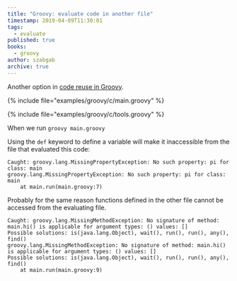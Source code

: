 ```yaml
---
title: "Groovy: evaluate code in another file"
timestamp: 2019-04-09T11:30:01
tags:
  - evaluate
published: true
books:
  - groovy
author: szabgab
archive: true
---
```



Another option in [code reuse in Groovy](/groovy-code-reuse).


{% include file="examples/groovy/c/main.groovy" %}

{% include file="examples/groovy/c/tools.groovy" %}

When we run `groovy main.groovy`


Using the `def` keyword to define a variable will make it inaccessible from
the file that evaluated this code:

```
Caught: groovy.lang.MissingPropertyException: No such property: pi for class: main
groovy.lang.MissingPropertyException: No such property: pi for class: main
	at main.run(main.groovy:7)
```


Probably for the same reason functions defined in the other file cannot be accessed
from the evaluating file.

```
Caught: groovy.lang.MissingMethodException: No signature of method: main.hi() is applicable for argument types: () values: []
Possible solutions: is(java.lang.Object), wait(), run(), run(), any(), find()
groovy.lang.MissingMethodException: No signature of method: main.hi() is applicable for argument types: () values: []
Possible solutions: is(java.lang.Object), wait(), run(), run(), any(), find()
	at main.run(main.groovy:9)
```
